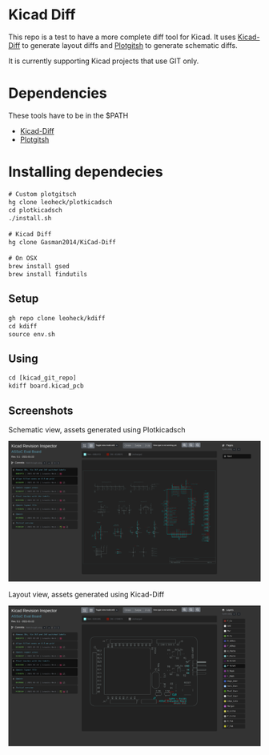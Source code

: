 # Kicad Diff

This repo is a test to have a more complete diff tool for Kicad.
It uses [Kicad-Diff](https://github.com/Gasman2014/KiCad-Diff) to generate layout diffs and [Plotgitsh](https://github.com/jnavila/plotkicadsch) to generate schematic diffs.

It is currently supporting Kicad projects that use GIT only.

# Dependencies
These tools have to be in the $PATH
- [Kicad-Diff](https://github.com/Gasman2014/KiCad-Diff)
- [Plotgitsh](https://github.com/leoheck/plotkicadsch)

# Installing dependecies
```
# Custom plotgitsch
hg clone leoheck/plotkicadsch
cd plotkicadsch
./install.sh

# Kicad Diff
hg clone Gasman2014/KiCad-Diff

# On OSX
brew install gsed
brew install findutils
```

## Setup
```
gh repo clone leoheck/kdiff
cd kdiff
source env.sh
```

## Using
```
cd [kicad_git_repo]
kdiff board.kicad_pcb
```

## Screenshots

Schematic view, assets generated using Plotkicadsch

<p align="center">
	<img src="misc/sch.png" width="820" alt="sch">
</p>

Layout view, assets generated using Kicad-Diff

<p align="center">
	<img src="misc/pcb.png" width="820" alt="pcb">
</p>
